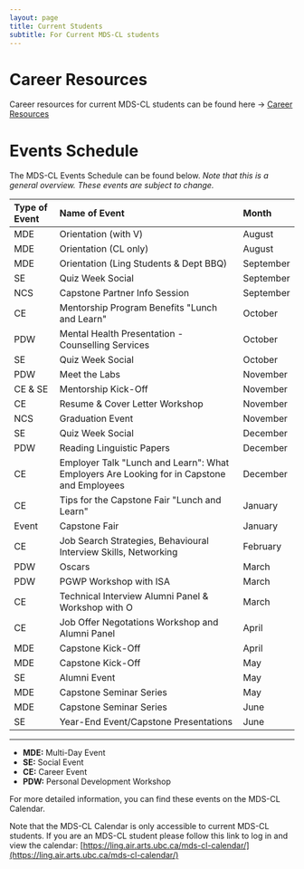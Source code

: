 ```yaml
---
layout: page
title: Current Students
subtitle: For Current MDS-CL students
---
```


# Career Resources

Career resources for current MDS-CL students can be found here → [Career Resources](https://ubc-mdscl.github.io/resources/current-students/career-resources/index)

# Events Schedule

The MDS-CL Events Schedule can be found below. *Note that this is a general overview. These events are subject to change.*

| Type of Event | Name of Event | Month |
| :------------- | :------------- | :------------- |
| MDE | Orientation (with V) | August |
| MDE | Orientation (CL only) | August |
| MDE | Orientation (Ling Students & Dept BBQ) | September |
| SE | Quiz Week Social | September |
| NCS | Capstone Partner Info Session | September |
| CE | Mentorship Program Benefits "Lunch and Learn" | October |
| PDW | Mental Health Presentation - Counselling Services | October |
| SE | Quiz Week Social | October |
| PDW | Meet the Labs | November |
| CE & SE | Mentorship Kick-Off | November |
| CE | Resume & Cover Letter Workshop | November |
| NCS | Graduation Event | November |
| SE | Quiz Week Social | December |
| PDW | Reading Linguistic Papers | December |
| CE | Employer Talk "Lunch and Learn": What Employers Are Looking for in Capstone and Employees | December |
| CE | Tips for the Capstone Fair "Lunch and Learn" | January |
| Event | Capstone Fair | January |
| CE | Job Search Strategies, Behavioural Interview Skills, Networking | February |
| PDW | Oscars | March |
| PDW | PGWP Workshop with ISA | March |
| CE | Technical Interview Alumni Panel & Workshop with O | March |
| CE | Job Offer Negotations Workshop and Alumni Panel | April |
| MDE | Capstone Kick-Off | April |
| MDE | Capstone Kick-Off | May |
| SE | Alumni Event | May |
| MDE | Capstone Seminar Series | May |
| MDE | Capstone Seminar Series | June |
| SE | Year-End Event/Capstone Presentations | June |

---

* **MDE:** Multi-Day Event
* **SE:** Social Event
* **CE:** Career Event
* **PDW:** Personal Development Workshop

For more detailed information, you can find these events on the MDS-CL Calendar. 

Note that the MDS-CL Calendar is only accessible to current MDS-CL students. If you are an MDS-CL student please follow this link to log in and view the calendar: [https://ling.air.arts.ubc.ca/mds-cl-calendar/](https://ling.air.arts.ubc.ca/mds-cl-calendar/)
